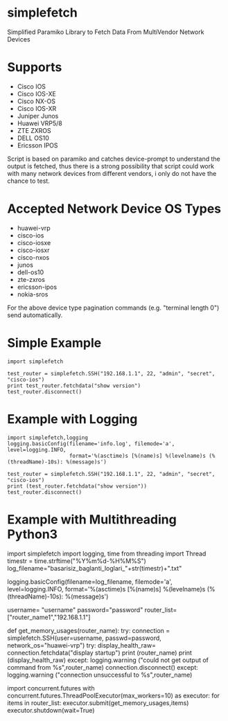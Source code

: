 # simplefetch
Simplified Paramiko Library to Fetch Data From MultiVendor Network Devices

# Supports

* Cisco IOS
* Cisco IOS-XE
* Cisco NX-OS
* Cisco IOS-XR
* Juniper Junos
* Huawei VRP5/8
* ZTE ZXROS 
* DELL OS10
* Ericsson IPOS

Script is based on paramiko and catches device-prompt to understand the output is fetched, thus there is a strong possibility that script could work with many network devices from different vendors, i  only do not have the chance to test.

# Accepted Network Device OS Types
* huawei-vrp
* cisco-ios
* cisco-iosxe
* cisco-iosxr
* cisco-nxos
* junos
* dell-os10
* zte-zxros 
* ericsson-ipos
* nokia-sros

For the above device type pagination commands (e.g. "terminal length 0") send automatically. 

# Simple Example
```
import simplefetch

test_router = simplefetch.SSH("192.168.1.1", 22, "admin", "secret", "cisco-ios")
print test_router.fetchdata("show version")
test_router.disconnect()
```

# Example with Logging 

```
import simplefetch,logging
logging.basicConfig(filename='info.log', filemode='a', level=logging.INFO,
                    format='%(asctime)s [%(name)s] %(levelname)s (%(threadName)-10s): %(message)s')
					
test_router = simplefetch.SSH("192.168.1.1", 22, "admin", "secret", "cisco-ios")
print (test_router.fetchdata("show version"))
test_router.disconnect() 
```
# Example with Multithreading Python3

import simplefetch
import logging, time
from threading import Thread
timestr = time.strftime("%Y%m%d-%H%M%S")
log_filename="basarisiz_baglanti_loglari_"+str(timestr)+".txt"

logging.basicConfig(filename=log_filename, filemode='a', level=logging.INFO,
                    format='%(asctime)s [%(name)s] %(levelname)s (%(threadName)-10s): %(message)s')


username= "username"
password="password"
router_list=["router_name1","192.168.1.1"]

def get_memory_usages(router_name):
	try:
		connection = simplefetch.SSH(user=username, passwd=password, network_os="huawei-vrp")
		try:
			display_health_raw= connection.fetchdata("display startup")
			print (router_name)
			print (display_health_raw)
		except:
			logging.warning ("could not get output of command from %s",router_name)
			connection.disconnect()
	except:
		logging.warning ("connection unsuccessful to %s",router_name)


import concurrent.futures 
with concurrent.futures.ThreadPoolExecutor(max_workers=10) as executor: 
	for items in router_list:
		executor.submit(get_memory_usages,items) 
executor.shutdown(wait=True)
